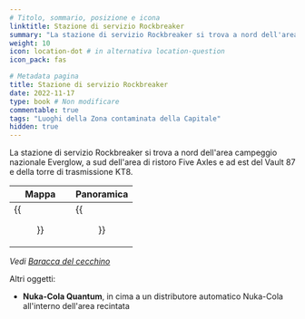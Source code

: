 ```yaml
---
# Titolo, sommario, posizione e icona
linktitle: Stazione di servizio Rockbreaker
summary: "La stazione di servizio Rockbreaker si trova a nord dell'area campeggio nazionale Everglow, a sud dell'area di ristoro Five Axles e ad est del Vault 87 e della torre di trasmissione KT8."
weight: 10
icon: location-dot # in alternativa location-question
icon_pack: fas

# Metadata pagina
title: Stazione di servizio Rockbreaker
date: 2022-11-17
type: book # Non modificare
commentable: true
tags: "Luoghi della Zona contaminata della Capitale"
hidden: true
---
```




La stazione di servizio Rockbreaker si trova a nord dell'area campeggio nazionale Everglow, a sud dell'area di ristoro Five Axles e ad est del Vault 87 e della torre di trasmissione KT8.

| Mappa                                      | Panoramica                                    |
| ------------------------------------------ | --------------------------------------------- |
| {{<figure src="Rockbreaker_LG_loc.webp">}} | {{<figure src="Rockbreakers_Last_Gas.webp">}} |

*Vedi [Baracca del cecchino](#baracca-del-cecchinobaracca-abbandonata)*

Altri oggetti:
- **Nuka-Cola Quantum**, in cima a un distributore automatico Nuka-Cola all'interno dell'area recintata
